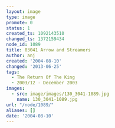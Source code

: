 ```yaml
---
layout: image
type: image
promote: 0
status: 1
created_ts: 1092143510
changed_ts: 1372159434
node_id: 1089
title: 03041 Arrow and Streamers
author: anj
created: '2004-08-10'
changed: '2013-06-25'
tags:
  - The Return Of The King
  - 2003/12 - December 2003
images:
  - src: image/images/130_3041-1089.jpg
    name: 130_3041-1089.jpg
url: "/node/1089/"
aliases: []
date: '2004-08-10'
---
```


